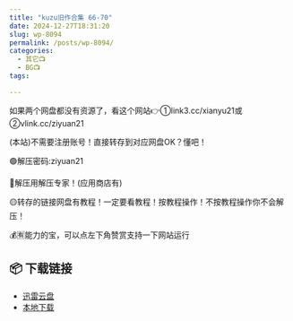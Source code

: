 ```yaml
---
title: "kuzu旧作合集 66-70"
date: 2024-12-27T18:31:20
slug: wp-8094
permalink: /posts/wp-8094/
categories:
  - 其它📺
  - BG📺
tags:

---
```


如果两个网盘都没有资源了，看这个网站👉①link3.cc/xianyu21或②vlink.cc/ziyuan21

(本站)不需要注册账号！直接转存到对应网盘OK？懂吧！

🟢解压密码:ziyuan21

🔵解压用解压专家！(应用商店有)

🟡转存的链接网盘有教程！一定要看教程！按教程操作！不按教程操作你不会解压！

💰🈶能力的宝，可以点左下角赞赏支持一下网站运行

## 📦 下载链接
- [迅雷云盘](https://blziyuan21.com/pay-download/8094?key=a3fb803d18&down_id=0)
- [本地下载](https://blziyuan21.com/pay-download/8094?key=a3fb803d18&down_id=1)

